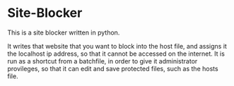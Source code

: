 # Site-Blocker

This is a site blocker written in python.

It writes that website that you want to block into the host file, and assigns it the localhost ip address, so that it cannot be accessed on the internet.
It is run as a shortcut from a batchfile, in order to give it administrator provileges, so that it can edit and save protected files, such as the hosts file.
